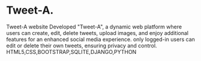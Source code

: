 # Tweet-A.
Tweet-A website  Developed "Tweet-A", a dynamic web platform where users can create, edit, delete tweets,  upload images, and enjoy additional features for an enhanced social media experience. only logged-in users can edit or delete their own tweets, ensuring privacy and control.  HTML5,CSS,BOOTSTRAP,SQLITE,DJANGO,PYTHON
